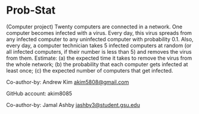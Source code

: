 # Prob-Stat

(Computer project) Twenty computers are connected in a network. One computer becomes infected with a virus. Every day, this virus spreads from any infected computer to
any uninfected computer with probability 0.1. Also, every day, a computer technician takes
5 infected computers at random (or all infected computers, if their number is less than 5)
and removes the virus from them. Estimate:
(a) the expected time it takes to remove the virus from the whole network;
(b) the probability that each computer gets infected at least once;
(c) the expected number of computers that get infected.

Co-author-by: Andrew Kim <akim5808@gmail.com> 

GitHub account: akim8085

Co-author-by: Jamal Ashby <jashby3@student.gsu.edu>

